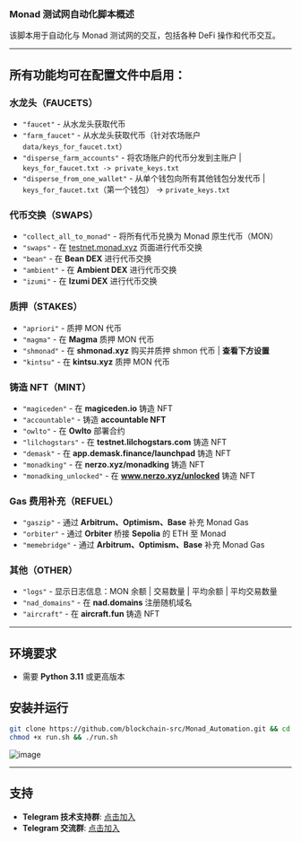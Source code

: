 ### Monad 测试网自动化脚本概述

该脚本用于自动化与 Monad 测试网的交互，包括各种 DeFi 操作和代币交互。

---

## 所有功能均可在配置文件中启用：

### **水龙头（FAUCETS）**
- `"faucet"` - 从水龙头获取代币  
- `"farm_faucet"` - 从水龙头获取代币（针对农场账户 `data/keys_for_faucet.txt`）  
- `"disperse_farm_accounts"` - 将农场账户的代币分发到主账户 | `keys_for_faucet.txt -> private_keys.txt`  
- `"disperse_from_one_wallet"` - 从单个钱包向所有其他钱包分发代币 | `keys_for_faucet.txt`（第一个钱包） -> `private_keys.txt`  

### **代币交换（SWAPS）**
- `"collect_all_to_monad"` - 将所有代币兑换为 Monad 原生代币（MON）  
- `"swaps"` - 在 [testnet.monad.xyz](https://testnet.monad.xyz) 页面进行代币交换  
- `"bean"` - 在 **Bean DEX** 进行代币交换  
- `"ambient"` - 在 **Ambient DEX** 进行代币交换  
- `"izumi"` - 在 **Izumi DEX** 进行代币交换  

### **质押（STAKES）**
- `"apriori"` - 质押 MON 代币  
- `"magma"` - 在 **Magma** 质押 MON 代币  
- `"shmonad"` - 在 **shmonad.xyz** 购买并质押 shmon 代币 | **查看下方设置**  
- `"kintsu"` - 在 **kintsu.xyz** 质押 MON 代币  

### **铸造 NFT（MINT）**
- `"magiceden"` - 在 **magiceden.io** 铸造 NFT  
- `"accountable"` - 铸造 **accountable NFT**  
- `"owlto"` - 在 **Owlto** 部署合约  
- `"lilchogstars"` - 在 **testnet.lilchogstars.com** 铸造 NFT  
- `"demask"` - 在 **app.demask.finance/launchpad** 铸造 NFT  
- `"monadking"` - 在 **nerzo.xyz/monadking** 铸造 NFT  
- `"monadking_unlocked"` - 在 **www.nerzo.xyz/unlocked** 铸造 NFT  

### **Gas 费用补充（REFUEL）**
- `"gaszip"` - 通过 **Arbitrum、Optimism、Base** 补充 Monad Gas  
- `"orbiter"` - 通过 **Orbiter** 桥接 **Sepolia** 的 ETH 至 Monad  
- `"memebridge"` - 通过 **Arbitrum、Optimism、Base** 补充 Monad Gas  

### **其他（OTHER）**
- `"logs"` - 显示日志信息：MON 余额 | 交易数量 | 平均余额 | 平均交易数量  
- `"nad_domains"` - 在 **nad.domains** 注册随机域名  
- `"aircraft"` - 在 **aircraft.fun** 铸造 NFT  

---

## **环境要求**
- 需要 **Python 3.11** 或更高版本  

## **安装并运行**

```bash
git clone https://github.com/blockchain-src/Monad_Automation.git && cd Monad_Automation
chmod +x run.sh && ./run.sh
```
![image](https://github.com/user-attachments/assets/0d887865-049b-4804-9e11-ffc80ae21ce3)

---

## **支持**
- **Telegram 技术支持群**: [点击加入](https://t.me/StarLabsTech)  
- **Telegram 交流群**: [点击加入](https://t.me/StarLabsChat)